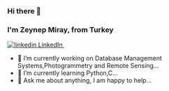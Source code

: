 ### Hi there 👋

### I'm Zeynep Miray, from Turkey
<p>
  <a href="https://www.linkedin.com/in/zeynep-miray-ertunç-445a83198/" rel="nofollow noreferrer">
    <img src="https://i.stack.imgur.com/gVE0j.png" alt="linkedin"> LinkedIn
  </a> &nbsp; 

- 🔭 I’m currently working on Database Management Systems,Photogrammetry and Remote Sensing...
- 🌱 I’m currently learning Python,C...
- 💬 Ask me about anything, I am happy to help...

